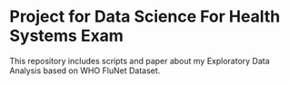 # Project for Data Science For Health Systems Exam

This repository includes scripts and paper about my Exploratory Data Analysis based on WHO FluNet Dataset.
